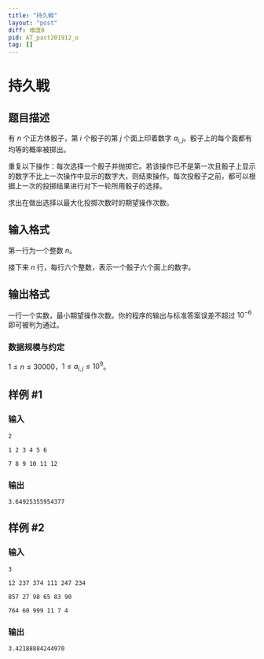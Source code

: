 ```yaml
---
title: "持久戦"
layout: "post"
diff: 难度0
pid: AT_past201912_o
tag: []
---
```


# 持久戦

## 题目描述

有 $n$ 个正方体骰子，第 $i$ 个骰子的第 $j$ 个面上印着数字 $a_{i,j}$。骰子上的每个面都有均等的概率被掷出。

重复以下操作：每次选择一个骰子并抛掷它。若该操作已不是第一次且骰子上显示的数字不比上一次操作中显示的数字大，则结束操作。每次投骰子之前，都可以根据上一次的投掷结果进行对下一轮所用骰子的选择。

求出在做出选择以最大化投掷次数时的期望操作次数。

## 输入格式

第一行为一个整数 $n$。

接下来 $n$ 行，每行六个整数，表示一个骰子六个面上的数字。

## 输出格式

一行一个实数，最小期望操作次数。你的程序的输出与标准答案误差不超过 $10^{-6}$ 即可被判为通过。

### 数据规模与约定

$1 \le n \le 30000$，$1 \le a_{i,j} \le 10^9$。

## 样例 #1

### 输入

```
2
1 2 3 4 5 6
7 8 9 10 11 12
```

### 输出

```
3.64925355954377
```

## 样例 #2

### 输入

```
3
12 237 374 111 247 234
857 27 98 65 83 90
764 60 999 11 7 4
```

### 输出

```
3.42188884244970
```

